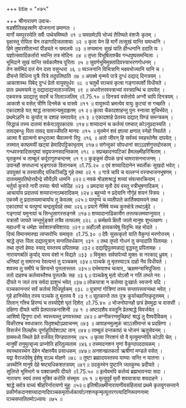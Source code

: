 +++
title = "०७५"

+++
श्रीनारायण उवाच-  
षडशीतिसहस्राणि योजनानां प्रमाणतः ।  
मार्गो यमपुरस्येति सर्वैः पाथेयमिष्यते ॥१ ॥
यमग्रामेऽपि भोज्यं तैरिष्यते वंशजैः कृतम् ।  
वृक्षास्तु रोपिता येन तडागादिजलाशयाः ॥२ ॥
कृता येन हि मार्गे तत्सुखं यान्ति यमाध्वनि ।  
हिमे तुषारशीताभ्यां पीड्यते न यमालये ॥३ ॥
तप्यमानः सुखं याति हीन्धनानि ददाति यः ।  
यज्ञोत्सवादिकर्तारो भवन्ति तत्र मोदिनः ॥४ ॥
तृप्ता विभूषिताश्चैव गन्धपुष्पसमन्विताः ।  
भूमिदाने सुखं यान्ति सर्वकामैश्च पूरिताः ॥५ ॥
सुवर्णभूमिमुक्तादिवस्त्राभरणगोधनम् ।  
तेन सर्वमिदं दत्तं येन दत्ता वसुन्धरा ॥६ ॥
व्यञ्जनानि विचित्राणि भक्ष्यभोज्यानि यानि च ।  
दीयन्ते विधिना पुत्रैः पित्रे तदुपतिष्ठति ॥७ ॥
अपक्वे मृन्मये पात्रे दुग्धं दद्याद् दिनत्रयम् ।  
आकाशस्थः पिबेद् दुग्धं प्रेतो वायुवपुर्धरः ॥८ ॥
चतुर्थे सञ्चयं कृत्वा गङ्गास्पर्शो विधीयते ।  
प्रातः प्रथमयामे तु दद्यादाद्यजलाञ्जलिम् ॥९ ॥
अधरोत्तरवस्त्राभ्यां वस्त्रग्रन्थिं च दापयेत् ।  
एकवस्त्रः प्रदद्यात्तु सदर्भे च तिलाञ्जलिम् ॥1.75.१० ॥
दिनत्रयं वसेत्तोये अग्नौ चापि दिनत्रयम् ।  
आकाशे च वसेत् त्रीणि दिनमेकं च वासवे ॥११ ॥
वायुरूपो भ्रमत्येव वायुः कुट्यां स गच्छति ।  
एकादशाहे यत् श्राद्धं तत्सामान्यमुदाहृतम् ॥१ २॥
कृत्वा चैकादशाहन्तु पुनः स्नात्वा शुचिर्भवेत् ।  
प्रथमेऽहनि यः कुर्यात् स दशाहं समापयेत् ॥१ ३ ॥
एकादशाहे प्रेतस्य दद्यात् पिण्डं समन्त्रकम् ।  
सिद्धान्नं तस्य दातव्यं शर्कराऽपूपकादयः ॥१४॥
शय्यादानं च कर्तव्यं पश्चात् कोऽनुप्रदास्यति ।  
तावद्बन्धुः पिता तावद् यावज्जीवति मानवः ॥१५ ॥
मृतमेनं शवं ज्ञात्वा क्षणात् स्नेहो निवर्तते ।  
आत्मा वै ह्यात्मनो बन्धुरात्मा चैवात्मनो रिपुः ॥१६ ॥
अतो जीवन् हि सर्वस्वं स्वहस्तेनैव दापयेत् ।  
तस्मात् काष्ठमयीं खट्वां हेमादिपट्टिकाभृताम् ॥१७॥
सगेन्दुकां सोपधानां साऽऽदर्शगुप्तदोरकाम् ।  
गन्धवस्त्रादिसत्पुष्पां सद्व्यजनसदन्तिकाम् ॥१८ ॥
सप्रच्छादनपटिकां हैमलक्ष्मीहरिश्रिताम् ।  
घृतकुम्भं च ताम्बूलं कर्पूरागुरुचन्दनम् ॥१ ९॥
कुङ्कुमं दीपकं छत्रं चामरासनभाजनम् ।  
उपानहौ सप्तधान्यं भृङ्गारकं वितानकम् ॥1.75.२० ॥
एवं शय्यादिदानेन स्वर्लोकः सुखदो भवेत् ।  
उपयुक्तं च तस्यासीद् यत्किञ्चिद्धि गृहे तथा ॥२ १ ॥
गात्रे चापि च यल्लग्नं वस्त्रभाजनभूषणम् ।  
दातव्यमुपतिष्ठेत्तदैन्द्रे सौर्येऽपि धामनि ॥२२॥
नवकं षोडशश्राद्धं शय्यां संवत्सरक्रियाम् ।  
भर्तुर्या कुरुते नारी तस्याः श्रेयो भवेदिह ॥२३ ॥
प्रमदाया मृतौ देयं वस्तु स्त्रीभूषणादिकम् ।  
आचार्याय प्रदातव्यं शय्यारत्नाऽम्बरादिकम् ॥२४॥
बहुभ्यो न प्रदेयानि गौर्गृहं शयनं स्त्रियः ।  
एकस्मै तु प्रदातव्यमाचार्याय तु केवलम् ॥२५॥
यत्पुण्यं च व्यतीपाते कार्तिक्यामयने तथा ।  
एकादश्यां च यत्पुण्यं चन्द्रसूर्यग्रहे तथा ॥२६॥
प्रयागे नैमिषे यच्च कुरुक्षेत्रे तथाऽर्बुदे ।  
गङ्गायां यमुनायां च सिन्धुसागरसङ्गमे ॥१७॥
शय्यादानाढिकार्येण तत्तत्फलमवाप्नुयात् ।  
यत्रासौ जायते जन्तुर्भुङ्क्ते तत्रैव तत्फलम् ॥२८ ॥
कर्मक्षये क्षितौ जातो मानुषः शुभलक्षणः ।  
महाधनी च धर्मज्ञः सर्वशास्त्रविशारदः ॥२९॥
अर्होऽसौ हव्यकव्येषु पितृभिः सह मोदते ।  
दिव्यं विमानमारुह्य त्वप्सरोभिः समावृतः ॥1.75.३० ॥
देवैः सुसत्कृतो याति वैकुण्ठं मरणोत्तरम् ।  
श्राद्धे तृप्तः पिता दद्यात्पुत्रान् सन्ततिवर्धकान् ॥३१ ॥
तथा तृप्तो गोधनं तु सन्ददाति पितामहः ।  
तथा तृप्तो हेमदः स्याद् यस्तस्य प्रपितामहः ॥३२॥
दद्याद्विपुलमन्नाद्यं वृद्धस्तु प्रपितामहः ।  
नारायणबलिं कुर्याद् यस्य वंशो न विद्यते ॥३३ ॥
विमुक्तः सर्वपापेभ्यो मुक्तः स नरकाद् ध्रुवम् ।  
धनिष्ठां तु समारभ्य रेवत्यन्तं तु पञ्चकम् ॥३४॥
पञ्चके तु मृतस्याऽत्र दाहो नैव विधीयते ।  
शवस्य तु समीपे च क्षिप्यन्ते पुत्तलास्ततः ॥३५॥
दर्भमयाश्च चत्वार\_ ऋक्षमन्त्राभिपूजिताः ।  
ततो दाहश्च कर्तव्यस्तैश्च पुत्तलकैः सह ॥३ ६॥
पञ्चकेषु मृतो योऽसौ न गतिं लभते नरः ।  
दीयते न जलं तत्र सर्वदा ह्यशुभं भवेत् ॥३७॥
लोकयात्रा न कर्तव्या दुःखार्तः स्वजनो यदि ।  
पञ्चकानन्तरं सर्वं कर्तव्यं विधिपूर्वकम् ॥३८ ॥
पुत्राणां गोत्रिणां तस्य सन्तापस्त्वन्यथा भवेत् ।  
गृहे हानिर्भवेत् तस्य पञ्चके तु मृतस्य वै ॥३ ९॥
सूतकान्ते ततः पुत्रः कुर्याच्छान्तिकृदुत्तमम् ।  
तिलान् गाँश्च हिरण्यं च तस्योद्देशे घृतं दिशेत् ॥1.75.४० ॥
भोजनोपानहौ छत्रं हेममुद्रा च वाससी ।  
दक्षिणा दीयते चापि प्रेतपातकनाशिनी ॥४ १ ॥
अष्टादशैव वस्तूनि प्रेतश्राद्धे विवर्जयेत् ।  
आशिषो द्विगुणा दर्भाः स्वस्त्यस्तु प्रणवस्तथा ॥४२॥
अग्नीकरणमुच्छिष्टं श्राद्धं तु वैश्वदैविकम् ।  
विकीरश्च स्वधाकारः पितृशब्दोऽप्रवाचनम् ॥४३ ॥
आवाहनमुल्मुकं चाऽऽसीमान्तं च प्रदक्षिणा ।  
विसर्जनं तिलहोमः पूर्णाहुतिर्दशाऽष्ट तान् ॥४४॥
ताम्बूलं दन्तकाष्ठं च भोजनं ऋतुसेवनम् ।  
ग्राममध्ये स्थिते प्रेते वर्जयेत् पिण्डपातनम् ॥४५ ॥
कृत्वा निरशनं यो वै मृत्युमाप्नोति कोऽपि चेत् ।  
मानुषीं तनुमुत्सृज्य प्राप्नोति हरितुल्यताम ॥४६॥
तस्मादनशनं नॄणां वैकुण्ठपददायकम् ।  
स्वस्थावस्थेन देहेन मोक्षस्यैव प्रसाधकम् ॥४७॥
अनशनव्रतकर्ता ऋषीणां मण्डले वसेत् ।  
यद्वा वैराजदेवेषु ईशेषु वाऽथ मोक्षणे ॥४८ ॥
तुष्टा ब्रह्मादयस्तस्य याम्याः सन्ति न यातनाः ।  
अस्थीनि मानुषे देहे षष्ट्यधिकशतत्रयम् ॥४९॥
उदकुम्भेन पुष्टानि जलकुम्भः प्रदीयते ।  
सुलिप्ते भूमिभागे च पक्वान्नमपि दीयते ॥1.75.५० ॥
इत्येवमपि कर्तव्यं ब्रह्मभावनया सदा ।  
नारायणः स्वयं तस्य मुक्तिं करोति संस्मृतः ॥५ १ ॥
मृत्युपूर्वं मृतौ शवयात्राया शवदाहने ।  
श्राद्धे सर्वत्र वाच्यं श्रीहरिर्नारायणो मुहुः ॥५२॥
इतिश्रीलक्ष्मीनारायणीयसंहितायां प्रथमे कृतयुगसन्ताने प्रकीर्णकदानशय्यादानादिपञ्चकमृतोर्ध्वकार्याऽनशनकृन्मृत्यूत्तरगत्यादिनिरूपणनामा  
पञ्चसप्ततितमोऽध्यायः ॥७५ ॥
    
